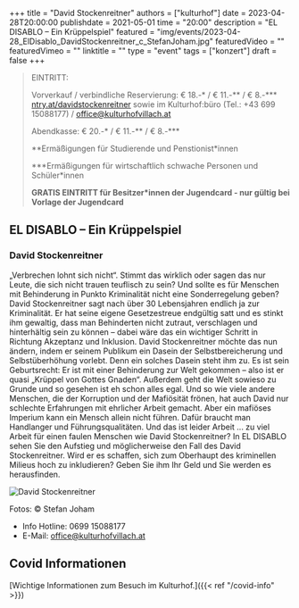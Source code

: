 +++
title = "David Stockenreitner"
authors = ["kulturhof"]
date = 2023-04-28T20:00:00
publishdate = 2021-05-01
time = "20:00"
description = "EL DISABLO – Ein Krüppelspiel"
featured = "img/events/2023-04-28_ElDisablo_DavidStockenreitner_c_StefanJoham.jpg"
featuredVideo = ""
featuredVimeo = ""
linktitle = ""
type = "event"
tags = ["konzert"]
draft = false
+++

> EINTRITT: 
> 
> Vorverkauf / verbindliche Reservierung: € 18.-\* / € 11.-\*\* / € 8.-\*\*\* [ntry.at/davidstockenreitner](https://ntry.at/davidstockenreitner) sowie im Kulturhof:büro (Tel.: +43 699 15088177) / office@kulturhofvillach.at
>
> Abendkasse: € 20.-\* / € 11.-\*\* / € 8.-\*\*\*
> 
> \*\*Ermäßigungen für Studierende und Penstionist\*innen
> 
> \*\*\*Ermäßigungen für wirtschaftlich schwache Personen und Schüler\*innen
> 
> **GRATIS EINTRITT für Besitzer\*innen der Jugendcard - nur gültig bei Vorlage der Jugendcard**



## EL DISABLO – Ein Krüppelspiel
### David Stockenreitner

„Verbrechen lohnt sich nicht“.
Stimmt das wirklich oder sagen das nur Leute, die sich nicht trauen teuflisch zu sein?
Und sollte es für Menschen mit Behinderung in Punkto Kriminalität nicht eine Sonderregelung
geben?
David Stockenreitner sagt nach über 30 Lebensjahren endlich ja zur Kriminalität.
Er hat seine eigene Gesetzestreue endgültig satt und es stinkt ihm gewaltig, dass man Behinderten
nicht zutraut, verschlagen und hinterhältig sein zu können – dabei wäre das ein wichtiger Schritt in
Richtung Akzeptanz und Inklusion.
David Stockenreitner möchte das nun ändern, indem er seinem Publikum ein Dasein der
Selbstbereicherung und Selbstüberhöhung vorlebt. Denn ein solches Dasein steht ihm zu. Es ist sein
Geburtsrecht:
Er ist mit einer Behinderung zur Welt gekommen – also ist er quasi „Krüppel von Gottes Gnaden“.
Außerdem geht die Welt sowieso zu Grunde und so gesehen ist eh schon alles egal.
Und so wie viele andere Menschen, die der Korruption und der Mafiösität frönen, hat auch David nur
schlechte Erfahrungen mit ehrlicher Arbeit gemacht.
Aber ein mafiöses Imperium kann ein Mensch allein nicht führen. Dafür braucht man Handlanger
und Führungsqualitäten. Und das ist leider Arbeit ... zu viel Arbeit für einen faulen Menschen wie
David Stockenreitner?
In EL DISABLO sehen Sie den Aufstieg und möglicherweise den Fall des David Stockenreitner.
Wird er es schaffen, sich zum Oberhaupt des kriminellen Milieus hoch zu inkludieren?
Geben Sie ihm Ihr Geld und Sie werden es herausfinden.

![David Stockenreitner](/img/events/2023-04-28_DavidStockenreitner_c_StefanJoham.jpg)

Fotos: © Stefan Joham


- Info Hotline: 0699 15088177 
- E-Mail: office@kulturhofvillach.at

## Covid Informationen 

[Wichtige Informationen zum Besuch im Kulturhof.]({{< ref "/covid-info" >}})
